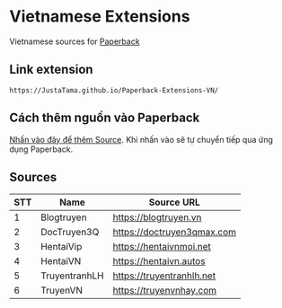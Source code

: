 # Vietnamese Extensions
Vietnamese sources for [Paperback](https://paperback.moe/)

## Link extension
```
https://JustaTama.github.io/Paperback-Extensions-VN/
```
## Cách thêm nguồn vào Paperback
[Nhấn vào đây để thêm Source](https://paperback.moe/addRepo/?name=Vietnamese%20Extensions%20created%20by%20JustaTama&url=https%3A%2F%2FJustaTama.github.io%2FPaperback-Extensions-VN%2F).
Khi nhấn vào sẽ tự chuyển tiếp qua ứng dụng Paperback.
## Sources

|STT    | Name                      | Source URL                                 |
| ----- | ------------------------- | ------------------------------------------ |
|   1   | Blogtruyen                | https://blogtruyen.vn                      |
|   2   | DocTruyen3Q               | https://doctruyen3qmax.com                 |
|   3   | HentaiVip                 | https://hentaivnmoi.net                    |
|   4   | HentaiVN                  | https://hentaivn.autos                     |
|   5   | TruyentranhLH             | https://truyentranhlh.net                  |
|   6   | TruyenVN                  | https://truyenvnhay.com                    |
